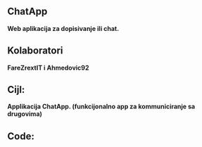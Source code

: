 ## ChatApp
**Web aplikacija za dopisivanje ili chat.**

## Kolaboratori
**FareZrextIT i Ahmedovic92**

## Cijl: 
**Applikacija ChatApp. (funkcijonalno app za kommuniciranje sa drugovima)**

## Code:
